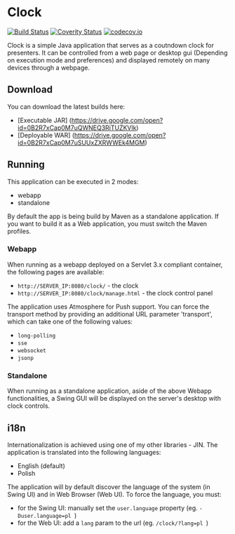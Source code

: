 # Clock
[![Build Status](https://travis-ci.org/eXsio/clock.svg?branch=master)](https://travis-ci.org/eXsio/clock)
[![Coverity Status](https://scan.coverity.com/projects/8499/badge.svg?flat=1)](https://scan.coverity.com/projects/exsio-clock)
[![codecov.io](https://codecov.io/github/eXsio/clock/coverage.svg?branch=master)](https://codecov.io/github/eXsio/clock?branch=master)

Clock is a simple Java application that serves as a coutndown clock for presenters. It can be controlled from a web page or desktop gui (Depending on execution mode and preferences) and displayed remotely on many devices through a webpage.

## Download

You can download the latest builds here:
- [Executable JAR] (https://drive.google.com/open?id=0B2R7xCap0M7uQWNEQ3RiTUZKVlk)
- [Deployable WAR] (https://drive.google.com/open?id=0B2R7xCap0M7uSUUxZXRWWEk4MGM)


## Running
This application can be executed in 2 modes:
- webapp
- standalone

By default the app is being build by Maven as a standalone application. If you want to build it as a Web application, you must switch the Maven profiles.

### Webapp

When running as a webapp deployed on a Servlet 3.x compliant container, the following pages are available:
- ```http://SERVER_IP:8080/clock/``` - the clock
- ```http://SERVER_IP:8080/clock/manage.html``` - the clock control panel

The application uses Atmosphere for Push support. You can force the transport method by providing an additional URL parameter 'transport', which can take one of the following values:
- ```long-polling```
- ```sse```
- ```websocket```
- ```jsonp```

### Standalone

When running as a standalone application, aside of the above Webapp functionalities, a Swing GUI will be displayed on the server's desktop with clock controls.

## i18n

Internationalization is achieved using one of my other libraries - JIN. The application is translated into the following languages:

- English (default)
- Polish

The application will by default discover the language of the system (in Swing UI) and in Web Browser (Web UI). To force the language, you must:

- for the Swing UI: manually set the ```user.language``` property (eg. ```-Duser.language=pl ```)
- for the Web UI: add a ```lang``` param to the url (eg. ```/clock/?lang=pl ```)
